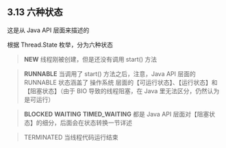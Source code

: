## 3.13 六种状态

这是从 Java API 层面来描述的

根据 Thread.State 枚举，分为六种状态

>**NEW** 线程刚被创建，但是还没有调用 start() 方法

>**RUNNABLE** 当调用了 start() 方法之后，注意，Java API 层面的 RUNNABLE 状态涵盖了 操作系统 层面的【可运行状态】、【运行状态】和【阻塞状态】（由于 BIO 导致的线程阻塞，在 Java 里无法区分，仍然认为是可运行）

>**BLOCKED** 
>**WAITING** 
>**TIMED_WAITING** 都是 Java API 层面对【阻塞状态】的细分，后面会在状态转换一节详述

>TERMINATED 当线程代码运行结束